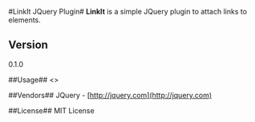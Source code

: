 #LinkIt JQuery Plugin#
**LinkIt** is a simple JQuery plugin to attach links to elements.

## Version ##
0.1.0

##Usage##
    <>
    
##Vendors##
JQuery - [http://jquery.com](http://jquery.com)


##License##
MIT License